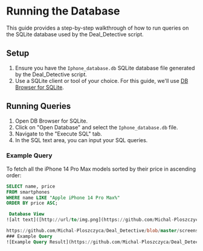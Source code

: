 # Running the Database

This guide provides a step-by-step walkthrough of how to run queries on the SQLite database used by the Deal_Detective script.

## Setup

1. Ensure you have the `Iphone_database.db` SQLite database file generated by the Deal_Detective script.
2. Use a SQLite client or tool of your choice. For this guide, we'll use [DB Browser for SQLite](https://sqlitebrowser.org/).

## Running Queries

1. Open DB Browser for SQLite.
2. Click on "Open Database" and select the `Iphone_database.db` file.
3. Navigate to the "Execute SQL" tab.
4. In the SQL text area, you can input your SQL queries.

### Example Query

To fetch all the iPhone 14 Pro Max models sorted by their price in ascending order:

```sql
SELECT name, price 
FROM smartphones
WHERE name LIKE "Apple iPhone 14 Pro Max%"
ORDER BY price ASC;

 Database View
![alt text]([http://url/to/img.png](https://github.com/Michal-Ploszczyca/Deal_Detective/blob/master/screenshots/database_view.png))

https://github.com/Michal-Ploszczyca/Deal_Detective/blob/master/screenshots/database_view.png
### Example Query
![Example Query Result](https://github.com/Michal-Ploszczyca/Deal_Detective/blob/master/screenshots/example_query.png?raw=true)



